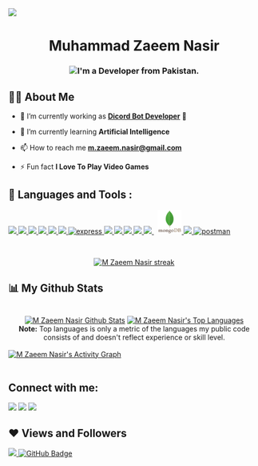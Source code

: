 <div text-align=center >
    <img ali width="70%" height="auto" src="https://i.imgur.com/iluZIeb.gif" height="175px"/>
</div>

<h1 align="center">Muhammad Zaeem Nasir </h1>
<h3 align="center">   <img src="https://raw.githubusercontent.com/MartinHeinz/MartinHeinz/master/wave.gif" width="25px">I'm a Developer from Pakistan.</h3>

## 🙋‍♂️ About Me

- 🔭 I’m currently working as **[Dicord Bot Developer](https://discordapp.com/users/608254748335931402)** 🤖️

- 🌱 I’m currently learning **Artificial Intelligence**

- 📫 How to reach me **m.zaeem.nasir@gmail.com**

- ⚡ Fun fact **I Love To Play Video Games**

## 🚀 Languages and Tools :

<p align="left"> 
    <!--C++ -->
    <a href="https://isocpp.org/" target="_blank"> <img src="https://upload.wikimedia.org/wikipedia/commons/thumb/1/18/ISO_C%2B%2B_Logo.svg/1822px-ISO_C%2B%2B_Logo.svg.png" style= "width: 40px"/> </a>
    <!--Python -->
    <a href="https://www.python.org" target="_blank"> <img src="https://img.icons8.com/color/48/000000/python.png"/> </a>
    <!--React -->
    <a href="https://reactjs.org/" target="_blank"> <img src="https://img.icons8.com/color/48/000000/react-native.png"/> </a>
    <!--C -->
    <a href="https://www.cprogramming.com/" target="_blank"> <img src="https://upload.wikimedia.org/wikipedia/commons/1/19/C_Logo.png" style= "width: 40px"/> </a>
    <!--Git-->
    <a href="https://git-scm.com/" target="_blank"> <img src="https://img.icons8.com/color/48/000000/git.png"/> </a>
    <!--C#   -->
    <a href="https://docs.microsoft.com/en-us/dotnet/csharp/" target="_blank"> <img src="https://iconape.com/wp-content/files/km/370669/svg/c-sharp-logo-icon-png-svg.png" style= "width: 40px"/> </a>
    <!--Discord Bot Developer  -->
    <a href="https://discord.com/developers/docs/intro" target="_blank"> <img src="https://i.imgur.com/dsyltkM.png" alt="express" width="45" height="45"/> </a>
    <!--Js    -->
    <a href="https://developer.mozilla.org/en-US/docs/Web/JavaScript" target="_blank"> <img src="https://img.icons8.com/color/48/000000/javascript.png"/> </a>
    <!--HTML   -->
    <a href="https://www.w3.org/html/" target="_blank"> <img src="https://img.icons8.com/color/48/000000/html-5.png"/> </a>
    <!--Css   -->
    <a href="https://www.w3schools.com/css/" target="_blank"> <img src="https://img.icons8.com/color/48/000000/css3.png"/> </a>
    <!--BootStrap  -->
    <a href="https://getbootstrap.com" target="_blank"> <img src="https://img.icons8.com/color/48/000000/bootstrap.png"/> </a>
    <!--Node  -->
    <a style="padding-right:8px;" href="https://nodejs.org" target="_blank"> <img src="https://img.icons8.com/color/48/000000/nodejs.png"/> </a>
    <!--MongoDB   -->
    <a href="https://www.mongodb.com/" target="_blank"> <img src="https://raw.githubusercontent.com/devicons/devicon/master/icons/mongodb/mongodb-original-wordmark.svg" alt="mongodb" width="48" height="48"/> </a>
    <!--FireBase   -->
    <a href="https://firebase.google.com/" target="_blank"> <img src="https://img.icons8.com/color/48/000000/firebase.png"/> </a>
    <!--PostMan  -->
    <a href="https://postman.com" target="_blank"> <img src="https://www.vectorlogo.zone/logos/getpostman/getpostman-icon.svg" alt="postman" width="45" height="45"/> </a>

</p>
<br/>
<div class ="img-container" style ="text-align: center;" >
<!--GitHub Streak Stats [img] -->
<p align="center">
    <a href="https://github.com/mzaeemnasir">
        <img title="Streak Stats" alt="M Zaeem Nasir streak" src="https://github-readme-streak-stats.herokuapp.com/?user=mzaeemnasir&theme=black-ice&hide_border=true&stroke=0000&background=060A0CD0"/>
    </a>
</p>
<!--GITHUB STATS -->
</div>

## 📊 My Github Stats

<div class ="img-container" style ="text-align: center;" >
<br/>
    <a href="htpps://github.com/mzaeemnasir"><img alt="M Zaeem Nasir Github Stats" src="https://github-readme-stats.vercel.app/api?username=mzaeemnasir&show_icons=true&count_private=true&theme=react&hide_border=true&bg_color=060A0CD0"/></a>
    <a href="https://github.com/mzaeemnasir"><img alt="M Zaeem Nasir's Top Languages" src="https://github-readme-stats.vercel.app/api/top-langs/?username=mzaeemnasir&langs_count=8&count_private=true&layout=compact&theme=react&hide_border=true&bg_color=060A0CD0" /></a>
  <br/>
  <b>Note:</b> Top languages is only a metric of the languages my public code consists of and doesn't reflect experience or skill level.
<br/>
<br/>

</div>
<a href="https://github.com/mzaeemnasir"><img alt="M Zaeem Nasir's Activity Graph" src="https://activity-graph.herokuapp.com/graph?username=mzaeemnasir&bg_color=0D1117&color=5BCDEC&line=5BCDEC&point=FFFFFF&hide_border=true" /></a>

<br/>
<br/>

## Connect with me:

<p align="left">

<a href = "https://www.linkedin.com/in/muhammad-zaeem-nasir/"><img src="https://img.icons8.com/fluent/48/000000/linkedin.png"/></a>
<a href = "https://www.instagram.com/mzaeemnasir/"><img src="https://img.icons8.com/fluent/48/000000/instagram-new.png"/></a><!--Discord Profile -->
<a href = "https://discordapp.com/users/608254748335931402"><img style = "width: 45px"  src="https://www.freepnglogos.com/uploads/discord-logo-png/discord-will-provide-official-verification-esports-team-4.png"/></a>

</p>

## ❤ Views and Followers

<a href="https://github.com/mzaeemnasir/github-profile-views-counter">
    <img src="https://komarev.com/ghpvc/?username=mzaeemnasir">
</a>
<a href="https://github.com/mzaeemnasir?tab=followers"><img src="https://img.shields.io/github/followers/mzaeemnasir?label=Followers&style=social" alt="GitHub Badge"></a>

